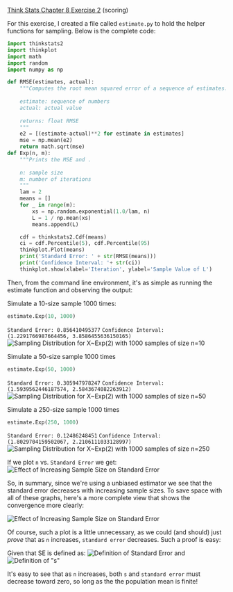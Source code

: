[Think Stats Chapter 8 Exercise 2](http://greenteapress.com/thinkstats2/html/thinkstats2009.html#toc77) (scoring)

For this exercise, I created a file called `estimate.py` to hold the helper functions for sampling. Below is the complete code:

```python
import thinkstats2
import thinkplot
import math
import random
import numpy as np

def RMSE(estimates, actual):
    """Computes the root mean squared error of a sequence of estimates.         
                                                                                
    estimate: sequence of numbers                                               
    actual: actual value                                                        
                                                                                
    returns: float RMSE                                                         
    """
    e2 = [(estimate-actual)**2 for estimate in estimates]
    mse = np.mean(e2)
    return math.sqrt(mse)
def Exp(n, m):
    """Prints the MSE and .                                                       
                                                                                  
    n: sample size                                                                
    m: number of iterations                                                       
    """
    lam = 2
    means = []
    for _ in range(m):
        xs = np.random.exponential(1.0/lam, n)
        L = 1 / np.mean(xs)
        means.append(L)

    cdf = thinkstats2.Cdf(means)
    ci = cdf.Percentile(5), cdf.Percentile(95)
    thinkplot.Plot(means)
    print('Standard Error: ' + str(RMSE(means)))
    print('Confidence Interval: '+ str(ci))
    thinkplot.show(xlabel='Iteration', ylabel='Sample Value of L')
```

Then, from the command line environment, it's as simple as running the estimate function and observing the output:

Simulate a 10-size sample 1000 times:
```python
estimate.Exp(10, 1000)
```
`Standard Error: 0.856410495377`
`Confidence Interval: (1.2291766987664456, 3.8586455636150165)`
![Sampling Distribution for X~Exp(2) with 1000 samples of size n=10 ](http://i.imgur.com/EWqzJUX.png)

Simulate a 50-size sample 1000 times
```python
estimate.Exp(50, 1000) 
```
`Standard Error: 0.305947978247`
`Confidence Interval: (1.5939562446187574, 2.5843674082263912)`
![Sampling Distribution for X~Exp(2) with 1000 samples of size n=50](http://i.imgur.com/ei4fRyj.png)

Simulate a 250-size sample 1000 times
```python
estimate.Exp(250, 1000)
```
`Standard Error: 0.12486248451`
`Confidence Interval: (1.8029704159502067, 2.2106111033128997)`
![Sampling Distribution for X~Exp(2) with 1000 samples of size n=250](http://i.imgur.com/ye2kIPk.png)


If we plot `n` vs. `Standard Error` we get:
![Effect of Increasing Sample Size on Standard Error](http://i.imgur.com/0Fmdd1j.png)

So, in summary, since we're using a unbiased estimator we see that the standard error decreases with increasing sample sizes. To save space with all of these graphs, here's a more complete view that shows the convergence more clearly:

![Effect of Increasing Sample Size on Standard Error](http://i.imgur.com/Pewy5lP.png)

Of course, such a plot is a little unnecessary, as we could (and should) just *prove* that as `n` increases, `standard error` decreases. Such a proof is easy:

Given that SE is defined as:
![Definition of Standard Error](https://upload.wikimedia.org/math/b/b/2/bb234d9a63401082dbd197c430fd35c9.png)
and
![Definition of "s"](https://upload.wikimedia.org/math/b/2/6/b26a881372bbca2d567df98c6ef84418.png)

It's easy to see that as `n` increases, both `s` and `standard error` must decrease toward zero, so long as the the population mean is finite!
